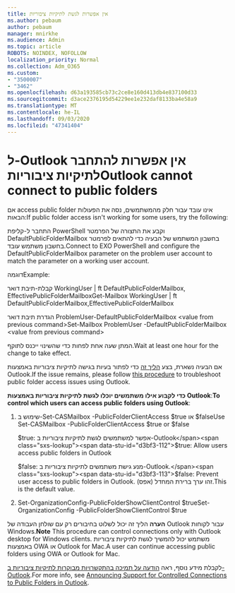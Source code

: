 ```yaml
---
title: אין אפשרות לגשת לתיקיות ציבוריות
ms.author: pebaum
author: pebaum
manager: mnirkhe
ms.audience: Admin
ms.topic: article
ROBOTS: NOINDEX, NOFOLLOW
localization_priority: Normal
ms.collection: Adm_O365
ms.custom:
- "3500007"
- "3462"
ms.openlocfilehash: d63a193585cb73c2ce8e160d413db4e837100d33
ms.sourcegitcommit: d3ace2376195d54229ee1e232daf8133ba4e58a9
ms.translationtype: MT
ms.contentlocale: he-IL
ms.lasthandoff: 09/03/2020
ms.locfileid: "47341404"
---
```

# <a name="outlook-cannot-connect-to-public-folders"></a><span data-ttu-id="d3bf3-102">ל-Outlook אין אפשרות להתחבר לתיקיות ציבוריות</span><span class="sxs-lookup"><span data-stu-id="d3bf3-102">Outlook cannot connect to public folders</span></span>

<span data-ttu-id="d3bf3-103">אם access public folder אינו עובד עבור חלק מהמשתמשים, נסה את הפעולות הבאות:</span><span class="sxs-lookup"><span data-stu-id="d3bf3-103">If public folder access isn't working for some users, try the following:</span></span>

<span data-ttu-id="d3bf3-104">התחבר ל-קליפת PowerShell וקבע את התצורה של הפרמטר DefaultPublicFolderMailbox בחשבון המשתמש של הבעיה כדי להתאים לפרמטר בחשבון משתמש עובד.</span><span class="sxs-lookup"><span data-stu-id="d3bf3-104">Connect to EXO PowerShell and configure the DefaultPublicFolderMailbox parameter on the problem user account to match the parameter on a working user account.</span></span>

<span data-ttu-id="d3bf3-105">דוגמה</span><span class="sxs-lookup"><span data-stu-id="d3bf3-105">Example:</span></span>

<span data-ttu-id="d3bf3-106">קבלת-תיבת דואר WorkingUser | ft DefaultPublicFolderMailbox, EffectivePublicFolderMailbox</span><span class="sxs-lookup"><span data-stu-id="d3bf3-106">Get-Mailbox WorkingUser | ft DefaultPublicFolderMailbox,EffectivePublicFolderMailbox</span></span>

<span data-ttu-id="d3bf3-107">הגדרת תיבת דואר ProblemUser-DefaultPublicFolderMailbox \<value from previous command></span><span class="sxs-lookup"><span data-stu-id="d3bf3-107">Set-Mailbox ProblemUser -DefaultPublicFolderMailbox \<value from previous command></span></span>

<span data-ttu-id="d3bf3-108">המתן שעה אחת לפחות כדי שהשינוי ייכנס לתוקף.</span><span class="sxs-lookup"><span data-stu-id="d3bf3-108">Wait at least one hour for the change to take effect.</span></span>

<span data-ttu-id="d3bf3-109">אם הבעיה נשארת, בצע [הליך זה](https://aka.ms/pfcte) כדי לפתור בעיות בגישה לתיקיות ציבוריות באמצעות Outlook.</span><span class="sxs-lookup"><span data-stu-id="d3bf3-109">If the issue remains, please follow [this procedure](https://aka.ms/pfcte) to troubleshoot public folder access issues using Outlook.</span></span>
 
<span data-ttu-id="d3bf3-110">**כדי לקבוע אילו משתמשים יוכלו לגשת לתיקיות ציבוריות באמצעות Outlook**:</span><span class="sxs-lookup"><span data-stu-id="d3bf3-110">**To control which users can access public folders using Outlook**:</span></span>

1.  <span data-ttu-id="d3bf3-111">שימוש ב-Set-CASMailbox <mailboxname> -PublicFolderClientAccess $true או $false</span><span class="sxs-lookup"><span data-stu-id="d3bf3-111">Use Set-CASMailbox <mailboxname> -PublicFolderClientAccess $true or $false</span></span>  
      
    <span data-ttu-id="d3bf3-112">$true: אפשר למשתמשים לגשת לתיקיות ציבוריות ב-Outlook</span><span class="sxs-lookup"><span data-stu-id="d3bf3-112">$true: Allow users access public folders in Outlook</span></span>  
      
    <span data-ttu-id="d3bf3-113">$false: מנע גישת משתמשים לתיקיות ציבוריות ב-Outlook.</span><span class="sxs-lookup"><span data-stu-id="d3bf3-113">$false: Prevent user access to public folders in Outlook.</span></span> <span data-ttu-id="d3bf3-114">(אפס) זהו ערך ברירת המחדל.</span><span class="sxs-lookup"><span data-stu-id="d3bf3-114">This is the default value.</span></span>  
        
2.  <span data-ttu-id="d3bf3-115">Set-OrganizationConfig-PublicFolderShowClientControl $true</span><span class="sxs-lookup"><span data-stu-id="d3bf3-115">Set-OrganizationConfig -PublicFolderShowClientControl $true</span></span>   
      
<span data-ttu-id="d3bf3-116">**הערה** הליך זה יכול לשלוט בחיבורים רק עם שולחן העבודה של Outlook עבור לקוחות Windows.</span><span class="sxs-lookup"><span data-stu-id="d3bf3-116">**Note** This procedure can control connections only with Outlook desktop for Windows clients.</span></span> <span data-ttu-id="d3bf3-117">משתמש יכול להמשיך לגשת לתיקיות ציבוריות באמצעות OWA או Outlook for Mac.</span><span class="sxs-lookup"><span data-stu-id="d3bf3-117">A user can continue accessing public folders using OWA or Outlook for Mac.</span></span>
 
<span data-ttu-id="d3bf3-118">לקבלת מידע נוסף, ראה [הודעה על תמיכה בהתקשרויות מבוקרות לתיקיות ציבוריות ב-Outlook](https://aka.ms/controlpf).</span><span class="sxs-lookup"><span data-stu-id="d3bf3-118">For more info, see [Announcing Support for Controlled Connections to Public Folders in Outlook](https://aka.ms/controlpf).</span></span>